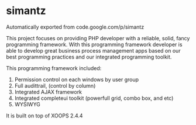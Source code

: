 # simantz
Automatically exported from code.google.com/p/simantz

This project focuses on providing PHP developer with a reliable, solid, fancy programming framework. With this programming framework developer is able to develop great business process management apps based on our best programming practices and our integrated programming toolkit. 

This programming framework included:

1. Permission control on each windows by user group 
2. Full audittrail, (control by column) 
3. Integrated AJAX framework 
4. Integrated completeui toolkit (powerfull grid, combo box, and etc) 
5. WYSIWYG

It is built on top of XOOPS 2.4.4
